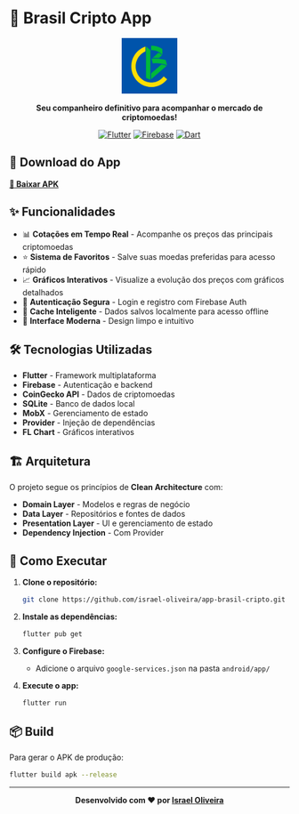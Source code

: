# 🚀 Brasil Cripto App

<div align="center">
  <img src="assets/logo.png" alt="Brasil Cripto Logo" width="100" height="100">
  
  **Seu companheiro definitivo para acompanhar o mercado de criptomoedas!**
  
  [![Flutter](https://img.shields.io/badge/Flutter-%2302569B.svg?style=for-the-badge&logo=Flutter&logoColor=white)](https://flutter.dev)
  [![Firebase](https://img.shields.io/badge/firebase-%23039BE5.svg?style=for-the-badge&logo=firebase)](https://firebase.google.com)
  [![Dart](https://img.shields.io/badge/dart-%230175C2.svg?style=for-the-badge&logo=dart&logoColor=white)](https://dart.dev)
</div>

## 📱 Download do App

**[📲 Baixar APK](https://github.com/israel-oliveira/app-brasil-cripto/raw/main/apk/app-release.apk)**

## ✨ Funcionalidades

- 📊 **Cotações em Tempo Real** - Acompanhe os preços das principais criptomoedas
- ⭐ **Sistema de Favoritos** - Salve suas moedas preferidas para acesso rápido
- 📈 **Gráficos Interativos** - Visualize a evolução dos preços com gráficos detalhados
- 🔐 **Autenticação Segura** - Login e registro com Firebase Auth
- 💾 **Cache Inteligente** - Dados salvos localmente para acesso offline
- 🎨 **Interface Moderna** - Design limpo e intuitivo

## 🛠️ Tecnologias Utilizadas

- **Flutter** - Framework multiplataforma
- **Firebase** - Autenticação e backend
- **CoinGecko API** - Dados de criptomoedas
- **SQLite** - Banco de dados local
- **MobX** - Gerenciamento de estado
- **Provider** - Injeção de dependências
- **FL Chart** - Gráficos interativos

## 🏗️ Arquitetura

O projeto segue os princípios de **Clean Architecture** com:

- **Domain Layer** - Modelos e regras de negócio
- **Data Layer** - Repositórios e fontes de dados
- **Presentation Layer** - UI e gerenciamento de estado
- **Dependency Injection** - Com Provider

## 🚀 Como Executar

1. **Clone o repositório:**

   ```bash
   git clone https://github.com/israel-oliveira/app-brasil-cripto.git
   ```

2. **Instale as dependências:**

   ```bash
   flutter pub get
   ```

3. **Configure o Firebase:**

   - Adicione o arquivo `google-services.json` na pasta `android/app/`

4. **Execute o app:**
   ```bash
   flutter run
   ```

## 📦 Build

Para gerar o APK de produção:

```bash
flutter build apk --release
```

---

<div align="center">
  
**Desenvolvido com ❤️ por [Israel Oliveira](https://github.com/israel-oliveira)**

</div>
